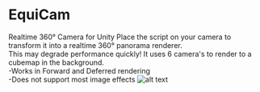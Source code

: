 # EquiCam
Realtime 360° Camera for Unity
Place the script on your camera to transform it into a realtime 360° panorama renderer.  
This may degrade performance quickly! It uses 6 camera's to render to a cubemap in the background.   
-Works in Forward and Deferred rendering  
-Does not support most image effects
![alt text](https://s17.postimg.cc/e9tux3tsf/equicam.jpg)
